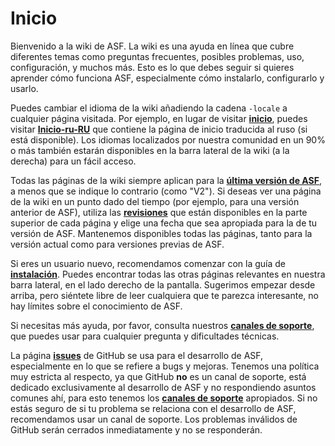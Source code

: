 # Inicio

Bienvenido a la wiki de ASF. La wiki es una ayuda en línea que cubre diferentes temas como preguntas frecuentes, posibles problemas, uso, configuración, y muchos más. Esto es lo que debes seguir si quieres aprender cómo funciona ASF, especialmente cómo instalarlo, configurarlo y usarlo.

Puedes cambiar el idioma de la wiki añadiendo la cadena `-locale` a cualquier página visitada. Por ejemplo, en lugar de visitar **[inicio](https://github.com/JustArchiNET/ArchiSteamFarm/wiki/Home)**, puedes visitar **[Inicio-ru-RU](https://github.com/JustArchiNET/ArchiSteamFarm/wiki/Home-ru-RU)** que contiene la página de inicio traducida al ruso (si está disponible). Los idiomas localizados por nuestra comunidad en un 90% o más también estarán disponibles en la barra lateral de la wiki (a la derecha) para un fácil acceso.

Todas las páginas de la wiki siempre aplican para la **[última versión de ASF](https://github.com/JustArchiNET/ArchiSteamFarm/releases)**, a menos que se indique lo contrario (como "V2"). Si deseas ver una página de la wiki en un punto dado del tiempo (por ejemplo, para una versión anterior de ASF), utiliza las **[revisiones](https://github.com/JustArchiNET/ArchiSteamFarm/wiki/_history)** que están disponibles en la parte superior de cada página y elige una fecha que sea apropiada para la de tu versión de ASF. Mantenemos disponibles todas las páginas, tanto para la versión actual como para versiones previas de ASF.

Si eres un usuario nuevo, recomendamos comenzar con la guía de **[instalación](https://github.com/JustArchiNET/ArchiSteamFarm/wiki/Setting-up-es-es)**. Puedes encontrar todas las otras páginas relevantes en nuestra barra lateral, en el lado derecho de la pantalla. Sugerimos empezar desde arriba, pero siéntete libre de leer cualquiera que te parezca interesante, no hay límites sobre el conocimiento de ASF.

Si necesitas más ayuda, por favor, consulta nuestros **[canales de soporte](https://github.com/JustArchiNET/ArchiSteamFarm/blob/master/.github/SUPPORT.md)**, que puedes usar para cualquier pregunta y dificultades técnicas.

La página **[issues](https://github.com/JustArchiNET/ArchiSteamFarm/issues)** de GitHub se usa para el desarrollo de ASF, especialmente en lo que se refiere a bugs y mejoras. Tenemos una política muy estricta al respecto, ya que GitHub **no** es un canal de soporte, está dedicado exclusivamente al desarrollo de ASF y no respondiendo asuntos comunes ahí, para esto tenemos los **[canales de soporte](https://github.com/JustArchiNET/ArchiSteamFarm/blob/master/.github/SUPPORT.md)** apropiados. Si no estás seguro de si tu problema se relaciona con el desarrollo de ASF, recomendamos usar un canal de soporte. Los problemas inválidos de GitHub serán cerrados inmediatamente y no se responderán.